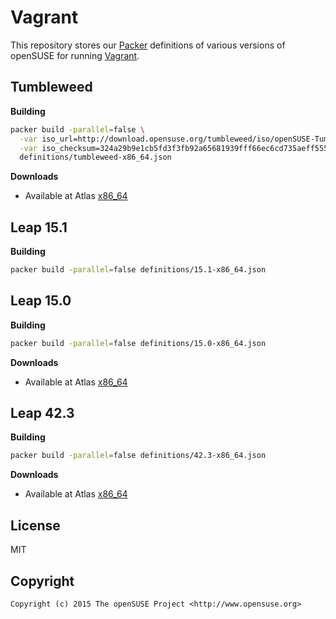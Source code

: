 # Vagrant

This repository stores our [Packer](https://www.packer.io) definitions of various
versions of openSUSE for running [Vagrant](https://www.vagrantup.com).


## Tumbleweed

**Building**

```bash
packer build -parallel=false \
  -var iso_url=http://download.opensuse.org/tumbleweed/iso/openSUSE-Tumbleweed-NET-x86_64-Snapshot20160529-Media.iso \
  -var iso_checksum=324a29b9e1cb5fd3f3fb92a65681939fff66ec6cd735aeff555a2bd7d4d495f0 \
  definitions/tumbleweed-x86_64.json
```

**Downloads**

* Available at Atlas
  [x86_64](https://app.vagrantup.com/opensuse/boxes/openSUSE-Tumbleweed-x86_64)


## Leap 15.1

**Building**

```bash
packer build -parallel=false definitions/15.1-x86_64.json
```

## Leap 15.0

**Building**

```bash
packer build -parallel=false definitions/15.0-x86_64.json
```

**Downloads**

* Available at Atlas
  [x86_64](https://app.vagrantup.com/opensuse/boxes/openSUSE-15.0-x86_64)


## Leap 42.3

**Building**

```bash
packer build -parallel=false definitions/42.3-x86_64.json
```

**Downloads**

* Available at Atlas
  [x86_64](https://app.vagrantup.com/opensuse/boxes/openSUSE-42.3-x86_64)


## License

MIT


## Copyright

```
Copyright (c) 2015 The openSUSE Project <http://www.opensuse.org>
```
